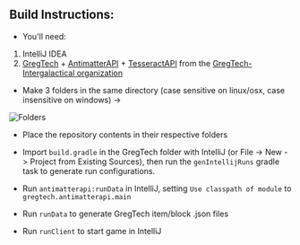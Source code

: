 ## Build Instructions:

- You'll need:
1. IntelliJ IDEA
2. [GregTech](https://github.com/GregTech-Intergalactical/GregTech) + [AntimatterAPI](https://github.com/GregTech-Intergalactical/AntimatterAPI) + [TesseractAPI](https://github.com/GregTech-Intergalactical/TesseractAPI) from the [GregTech-Intergalactical organization](https://github.com/GregTech-Intergalactical)

- Make 3 folders in the same directory (case sensitive on linux/osx, case insensitive on windows) ->

![Folders](https://i.imgur.com/VSd2pfR.png)

- Place the repository contents in their respective folders

- Import `build.gradle` in the GregTech folder with IntelliJ (or File -> New -> Project from Existing Sources), then run the `genIntellijRuns` gradle task to generate run configurations.

- Run `antimatterapi:runData` in IntelliJ, setting `Use classpath of module` to `gregtech.antimatterapi.main`

- Run `runData` to generate GregTech item/block .json files

- Run `runClient` to start game in IntelliJ

